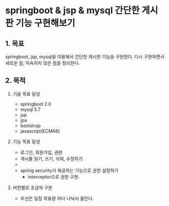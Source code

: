 # springboot & jsp & mysql 간단한 게시판 기능 구현해보기
## 1. 목표
springboot, jsp, mysql을 이용해서 간단한 게시판 기능을 구현한다.
다시 구현하면서 새로운 점, 익숙하지 않은 점을 정리한다.

## 2. 목적
1. 기술 목표 달성
    - springboot 2.0
    - mysql 5.7
    - jsp
    - jpa
    - bootstrap
    - javascript(ECMA6)
    
2. 기능 목표 달성
    - 로그인, 회원가입, 권한
    - 게시물 읽기, 쓰기, 삭제, 수정하기
    - 
    - spring security가 제공하는 기능으로 권한 설정하기
        - interceptor으로 권한 구현.
        
        
3. 버전별로 조금씩 구분
    - 우선은 일정 목표량 마다 나눠서 올린다.
    
    
